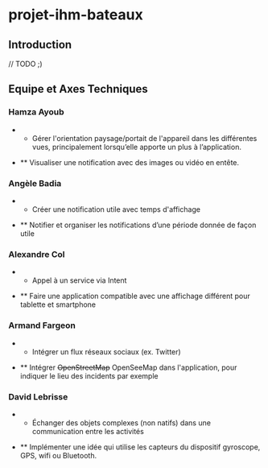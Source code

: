 # projet-ihm-bateaux

## Introduction
// TODO ;)

## Equipe et Axes Techniques

### Hamza Ayoub
-   * Gérer l'orientation paysage/portait de l'appareil dans les différentes vues, principalement lorsqu’elle apporte un plus à l’application.

-   ** Visualiser une notification avec des images ou vidéo en entête.

### Angèle Badia
-   * Créer une notification utile avec temps d'affichage

-   ** Notifier et organiser les notifications d’une période donnée de façon utile

### Alexandre Col
-   * Appel à un service via Intent

-   ** Faire une application compatible avec une affichage différent pour tablette et smartphone

### Armand Fargeon
-   * Intégrer un flux réseaux sociaux (ex. Twitter)

-   ** Intégrer ~~OpenStreetMap~~ OpenSeeMap dans l'application, pour indiquer le lieu des incidents par exemple

### David Lebrisse
-   * Échanger des objets complexes (non natifs) dans une communication entre les activités

-   ** Implémenter une idée qui utilise les capteurs du dispositif gyroscope, GPS, wifi ou Bluetooth.
